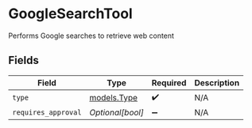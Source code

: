# GoogleSearchTool

Performs Google searches to retrieve web content


## Fields

| Field                            | Type                             | Required                         | Description                      |
| -------------------------------- | -------------------------------- | -------------------------------- | -------------------------------- |
| `type`                           | [models.Type](../models/type.md) | :heavy_check_mark:               | N/A                              |
| `requires_approval`              | *Optional[bool]*                 | :heavy_minus_sign:               | N/A                              |
